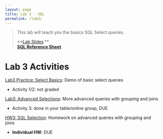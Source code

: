 ```yaml
---
layout: page
title: Lab 3 - SQL
permalink: /lab3/
---
```


> This lab will teach you the basics SQL Select queries.
>
> **[Lab Slides](https://github.com/gwu-cs-db-s24/gwu-cs-db-s24.github.io/files/14106736/Lab3b-SQL-Select.pptx)
** <br>
> **[SQL Reference Sheet](sql-basics.pdf)**


# Lab 3 Activities
[Lab3 Practice: Select Basics](https://classroom.github.com/a/z-PhFyBg): Demo of basic select queries
  - Activity 1/2: not graded

[Lab3: Advanced Selections](https://classroom.github.com/a/z-PhFyBg): More advanced queries with grouping and joins
  - Activity 3: done in your table/online group, DUE

[HW3: SQL Selection](https://classroom.github.com/a/W_L9Y0eB): Homework on advanced queries with grouping and joins
  - **Individual HW**: DUE
